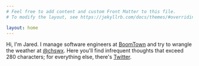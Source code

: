 ```yaml
---
# Feel free to add content and custom Front Matter to this file.
# To modify the layout, see https://jekyllrb.com/docs/themes/#overriding-theme-defaults

layout: home
---
```

Hi, I'm Jared. I manage software engineers at [BoomTown](https://boomtownroi.com) and try to wrangle the weather at [@chswx](https://chswx.com). Here you'll find infrequent thoughts that exceed 280 characters; for everything else, there's [Twitter](https://twitter.com/jaredwsmith).

